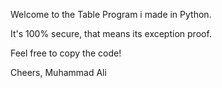Welcome to the Table Program i made in Python.

It's 100% secure, that means its exception proof.

Feel free to copy the code!

Cheers,
  Muhammad Ali
